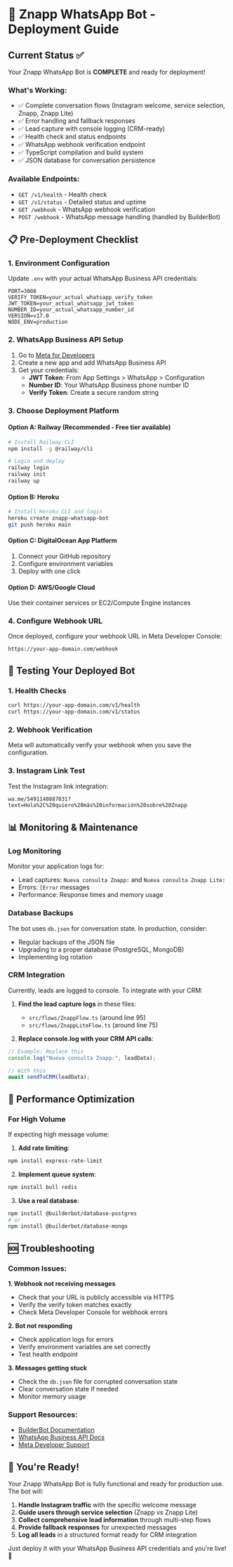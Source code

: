 # 🚀 Znapp WhatsApp Bot - Deployment Guide

## Current Status ✅

Your Znapp WhatsApp Bot is **COMPLETE** and ready for deployment! 

### What's Working:
- ✅ Complete conversation flows (Instagram welcome, service selection, Znapp, Znapp Lite)
- ✅ Error handling and fallback responses
- ✅ Lead capture with console logging (CRM-ready)
- ✅ Health check and status endpoints
- ✅ WhatsApp webhook verification endpoint
- ✅ TypeScript compilation and build system
- ✅ JSON database for conversation persistence

### Available Endpoints:
- `GET /v1/health` - Health check
- `GET /v1/status` - Detailed status and uptime
- `GET /webhook` - WhatsApp webhook verification
- `POST /webhook` - WhatsApp message handling (handled by BuilderBot)

## 📋 Pre-Deployment Checklist

### 1. Environment Configuration
Update `.env` with your actual WhatsApp Business API credentials:

```env
PORT=3008
VERIFY_TOKEN=your_actual_whatsapp_verify_token
JWT_TOKEN=your_actual_whatsapp_jwt_token  
NUMBER_ID=your_actual_whatsapp_number_id
VERSION=v17.0
NODE_ENV=production
```

### 2. WhatsApp Business API Setup
1. Go to [Meta for Developers](https://developers.facebook.com/)
2. Create a new app and add WhatsApp Business API
3. Get your credentials:
   - **JWT Token**: From App Settings > WhatsApp > Configuration
   - **Number ID**: Your WhatsApp Business phone number ID
   - **Verify Token**: Create a secure random string

### 3. Choose Deployment Platform

#### Option A: Railway (Recommended - Free tier available)
```bash
# Install Railway CLI
npm install -g @railway/cli

# Login and deploy
railway login
railway init
railway up
```

#### Option B: Heroku
```bash
# Install Heroku CLI and login
heroku create znapp-whatsapp-bot
git push heroku main
```

#### Option C: DigitalOcean App Platform
1. Connect your GitHub repository
2. Configure environment variables
3. Deploy with one click

#### Option D: AWS/Google Cloud
Use their container services or EC2/Compute Engine instances

### 4. Configure Webhook URL
Once deployed, configure your webhook URL in Meta Developer Console:
```
https://your-app-domain.com/webhook
```

## 🧪 Testing Your Deployed Bot

### 1. Health Checks
```bash
curl https://your-app-domain.com/v1/health
curl https://your-app-domain.com/v1/status
```

### 2. Webhook Verification
Meta will automatically verify your webhook when you save the configuration.

### 3. Instagram Link Test
Test the Instagram link integration:
```
wa.me/5491140887031?text=Hola%2C%20quiero%20más%20información%20sobre%20Znapp
```

## 📊 Monitoring & Maintenance

### Log Monitoring
Monitor your application logs for:
- Lead captures: `Nueva consulta Znapp:` and `Nueva consulta Znapp Lite:`
- Errors: `[Error` messages
- Performance: Response times and memory usage

### Database Backups
The bot uses `db.json` for conversation state. In production, consider:
- Regular backups of the JSON file
- Upgrading to a proper database (PostgreSQL, MongoDB)
- Implementing log rotation

### CRM Integration
Currently, leads are logged to console. To integrate with your CRM:

1. **Find the lead capture logs** in these files:
   - `src/flows/ZnappFlow.ts` (around line 95)
   - `src/flows/ZnappLiteFlow.ts` (around line 75)

2. **Replace console.log with your CRM API calls**:
```typescript
// Example: Replace this
console.log("Nueva consulta Znapp:", leadData);

// With this
await sendToCRM(leadData);
```

## 🔧 Performance Optimization

### For High Volume
If expecting high message volume:

1. **Add rate limiting**:
```bash
npm install express-rate-limit
```

2. **Implement queue system**:
```bash
npm install bull redis
```

3. **Use a real database**:
```bash
npm install @builderbot/database-postgres
# or
npm install @builderbot/database-mongo
```

## 🆘 Troubleshooting

### Common Issues:

**1. Webhook not receiving messages**
- Check that your URL is publicly accessible via HTTPS
- Verify the verify token matches exactly
- Check Meta Developer Console for webhook errors

**2. Bot not responding**
- Check application logs for errors
- Verify environment variables are set correctly
- Test health endpoint

**3. Messages getting stuck**
- Check the `db.json` file for corrupted conversation state
- Clear conversation state if needed
- Monitor memory usage

### Support Resources:
- [BuilderBot Documentation](https://builderbot.vercel.app/)
- [WhatsApp Business API Docs](https://developers.facebook.com/docs/whatsapp)
- [Meta Developer Support](https://developers.facebook.com/support)

## 🎉 You're Ready!

Your Znapp WhatsApp Bot is fully functional and ready for production use. The bot will:

1. **Handle Instagram traffic** with the specific welcome message
2. **Guide users through service selection** (Znapp vs Znapp Lite)
3. **Collect comprehensive lead information** through multi-step flows
4. **Provide fallback responses** for unexpected messages
5. **Log all leads** in a structured format ready for CRM integration

Just deploy it with your WhatsApp Business API credentials and you're live! 🚀
